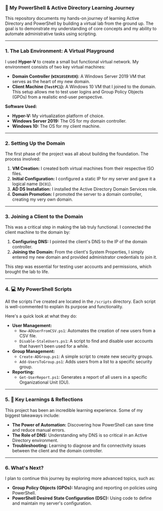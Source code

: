 ### 🚀 My PowerShell & Active Directory Learning Journey

This repository documents my hands-on journey of learning Active Directory and PowerShell by building a virtual lab from the ground up. The goal is to demonstrate my understanding of core concepts and my ability to automate administrative tasks using scripting.

***

### 1. The Lab Environment: A Virtual Playground

I used **Hyper-V** to create a small but functional virtual network. My environment consists of two key virtual machines:

- **Domain Controller (`WIN10SERVER`):** A Windows Server 2019 VM that serves as the heart of my new domain.
- **Client Machine (`TestPC1`):** A Windows 10 VM that I joined to the domain. This setup allows me to test user logins and Group Policy Objects (GPOs) from a realistic end-user perspective.

**Software Used:**
- **Hyper-V:** My virtualization platform of choice.
- **Windows Server 2019:** The OS for my domain controller.
- **Windows 10:** The OS for my client machine.

***

### 2. Setting Up the Domain

The first phase of the project was all about building the foundation. The process involved:

1.  **VM Creation:** I created both virtual machines from their respective ISO files.
2.  **Initial Configuration:** I configured a static IP for my server and gave it a logical name (`DC01`).
3.  **AD DS Installation:** I installed the Active Directory Domain Services role.
4.  **Domain Promotion:** I promoted the server to a domain controller, creating my very own domain.

***

### 3. Joining a Client to the Domain

This was a critical step in making the lab truly functional. I connected the client machine to the domain by:

1.  **Configuring DNS:** I pointed the client's DNS to the IP of the domain controller.
2.  **Joining the Domain:** From the client's System Properties, I simply entered my new domain and provided administrator credentials to join it.

This step was essential for testing user accounts and permissions, which brought the lab to life.

***

### 4. 💻 My PowerShell Scripts

All the scripts I've created are located in the `/scripts` directory. Each script is well-commented to explain its purpose and functionality.

Here's a quick look at what they do:

- **User Management:**
    - `New-ADUserFromCSV.ps1`: Automates the creation of new users from a CSV file.
    - `Disable-StaleUsers.ps1`: A script to find and disable user accounts that haven't been used for a while.
- **Group Management:**
    - `Create-ADGroup.ps1`: A simple script to create new security groups.
    - `Add-UsersToGroup.ps1`: Adds users from a list to a specific security group.
- **Reporting:**
    - `Get-UserReport.ps1`: Generates a report of all users in a specific Organizational Unit (OU).

***

### 5. 🧠 Key Learnings & Reflections

This project has been an incredible learning experience. Some of my biggest takeaways include:

- **The Power of Automation:** Discovering how PowerShell can save time and reduce manual errors.
- **The Role of DNS:** Understanding why DNS is so critical in an Active Directory environment.
- **Troubleshooting:** Learning to diagnose and fix connectivity issues between the client and the domain controller.

***

### 6. What's Next?

I plan to continue this journey by exploring more advanced topics, such as:

- **Group Policy Objects (GPOs):** Managing and reporting on policies using PowerShell.
- **PowerShell Desired State Configuration (DSC):** Using code to define and maintain my server's configuration.
